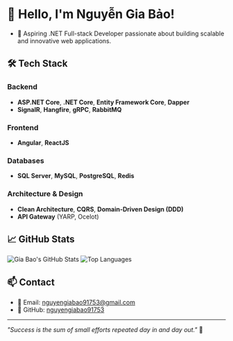 # 👋 Hello, I'm Nguyễn Gia Bảo!

- 🎯 Aspiring .NET Full-stack Developer passionate about building scalable and innovative web applications.

## 🛠️ Tech Stack

### Backend
- **ASP.NET Core**, **.NET Core**, **Entity Framework Core**, **Dapper**
- **SignalR**, **Hangfire**, **gRPC**, **RabbitMQ**

### Frontend
- **Angular**, **ReactJS**

### Databases
- **SQL Server**, **MySQL**, **PostgreSQL**, **Redis**

### Architecture & Design
- **Clean Architecture**, **CQRS**, **Domain-Driven Design (DDD)**
- **API Gateway** (YARP, Ocelot)

## 📈 GitHub Stats

![Gia Bao's GitHub Stats](https://github-readme-stats.vercel.app/api?username=nguyengiabao91753&show_icons=true&theme=radical)
![Top Languages](https://github-readme-stats.vercel.app/api/top-langs/?username=nguyengiabao91753&layout=compact&theme=radical)

## 📫 Contact
- 📧 Email: nguyengiabao91753@gmail.com
- 🔗 GitHub: [nguyengiabao91753](https://github.com/nguyengiabao91753)

---

_"Success is the sum of small efforts repeated day in and day out."_ 💬
